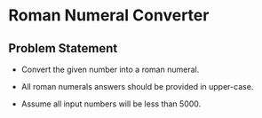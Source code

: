# Roman Numeral Converter

## Problem Statement

- Convert the given number into a roman numeral.

- All roman numerals answers should be provided in upper-case.

- Assume all input numbers will be less than 5000.

